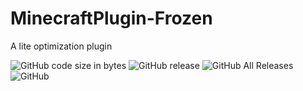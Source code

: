 # MinecraftPlugin-Frozen
A lite optimization plugin

![GitHub code size in bytes](https://img.shields.io/github/languages/code-size/xlfqiji/MinecraftPlugin-Frozen.svg)
![GitHub release](https://img.shields.io/github/release/xlfqiji/MinecraftPlugin-Frozen.svg)
![GitHub All Releases](https://img.shields.io/github/downloads/xlfqiji/MinecraftPlugin-Frozen/total.svg)
![GitHub](https://img.shields.io/github/license/xlfqiji/MinecraftPlugin-Frozen.svg)
